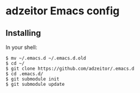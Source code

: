 # adzeitor Emacs config

## Installing

In your shell:

    $ mv ~/.emacs.d ~/.emacs.d.old
    $ cd ~/
    $ git clone https://github.com/adzeitor/.emacs.d
    $ cd .emacs.d/
    $ git submodule init
    $ git submodule update
